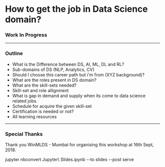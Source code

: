 # How to get the job in Data Science domain?

### Work In Progress

--------

### Outline

* What is the Difference between DS, AI, ML, DL and RL?
* Sub-domains of DS (NLP, Analytics, CV)
* Should I choose this career path but i'm from (XYZ background)?
* What are the roles present in DS domain?
* What are the skill-sets needed?
* Skill-set and role allignment
* What is gap in demand and supply when its come to data science related jobs.
* Schedule for acquire the given skill-set
* Certification is needed or not?
* All learning resources


------

### Special Thanks

Thank you WinMLDS - Mumbai for organising this workshop at 16th Sept, 2018.

jupyter nbconvert Jupyter\ Slides.ipynb --to slides --post serve